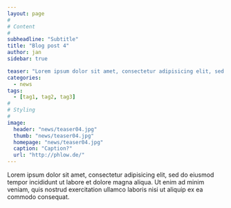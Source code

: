 ```yaml
---
layout: page
#
# Content
#
subheadline: "Subtitle"
title: "Blog post 4"
author: jan
sidebar: true

teaser: "Lorem ipsum dolor sit amet, consectetur adipisicing elit, sed do eiusmod tempor incididunt ut labore et dolore magna aliqua. Ut enim ad minim veniam, quis nostrud exercitation ullamco laboris nisi ut aliquip ex ea commodo consequat."
categories:
  - news
tags:
  - [tag1, tag2, tag3]
#
# Styling
#
image:
  header: "news/teaser04.jpg"
  thumb: "news/teaser04.jpg"
  homepage: "news/teaser04.jpg"
  caption: "Caption?"
  url: "http://phlow.de/"
---
```


Lorem ipsum dolor sit amet, consectetur adipisicing elit, sed do eiusmod tempor incididunt ut labore et dolore magna aliqua. Ut enim ad minim veniam, quis nostrud exercitation ullamco laboris nisi ut aliquip ex ea commodo consequat.